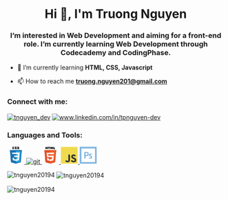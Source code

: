 <h1 align="center">Hi 👋, I'm Truong Nguyen</h1>
<h3 align="center">I’m interested in Web Development and aiming for a front-end role. I’m currently learning Web Development through Codecademy and CodingPhase.</h3>

- 🌱 I’m currently learning **HTML, CSS, Javascript**

- 📫 How to reach me **truong.nguyen201@gmail.com**

<h3 align="left">Connect with me:</h3>
<p align="left">
<a href="https://twitter.com/tnguyen_dev" target="blank"><img align="center" src="https://raw.githubusercontent.com/rahuldkjain/github-profile-readme-generator/master/src/images/icons/Social/twitter.svg" alt="tnguyen_dev" height="30" width="40" /></a>
<a href="https://linkedin.com/in/www.linkedin.com/in/tpnguyen-dev" target="blank"><img align="center" src="https://raw.githubusercontent.com/rahuldkjain/github-profile-readme-generator/master/src/images/icons/Social/linked-in-alt.svg" alt="www.linkedin.com/in/tpnguyen-dev" height="30" width="40" /></a>
</p>

<h3 align="left">Languages and Tools:</h3>
<p align="left"> <a href="https://www.w3schools.com/css/" target="_blank" rel="noreferrer"> <img src="https://raw.githubusercontent.com/devicons/devicon/master/icons/css3/css3-original-wordmark.svg" alt="css3" width="40" height="40"/> </a> <a href="https://git-scm.com/" target="_blank" rel="noreferrer"> <img src="https://www.vectorlogo.zone/logos/git-scm/git-scm-icon.svg" alt="git" width="40" height="40"/> </a> <a href="https://www.w3.org/html/" target="_blank" rel="noreferrer"> <img src="https://raw.githubusercontent.com/devicons/devicon/master/icons/html5/html5-original-wordmark.svg" alt="html5" width="40" height="40"/> </a> <a href="https://developer.mozilla.org/en-US/docs/Web/JavaScript" target="_blank" rel="noreferrer"> <img src="https://raw.githubusercontent.com/devicons/devicon/master/icons/javascript/javascript-original.svg" alt="javascript" width="40" height="40"/> </a> <a href="https://www.photoshop.com/en" target="_blank" rel="noreferrer"> <img src="https://raw.githubusercontent.com/devicons/devicon/master/icons/photoshop/photoshop-line.svg" alt="photoshop" width="40" height="40"/> </a> </p>

<p><img align="left" src="https://github-readme-stats.vercel.app/api/top-langs?username=tnguyen20194&show_icons=true&locale=en&layout=compact" alt="tnguyen20194" /></p>

<p>&nbsp;<img align="center" src="https://github-readme-stats.vercel.app/api?username=tnguyen20194&show_icons=true&locale=en" alt="tnguyen20194" /></p>

<p><img align="center" src="https://github-readme-streak-stats.herokuapp.com/?user=tnguyen20194&" alt="tnguyen20194" /></p>
